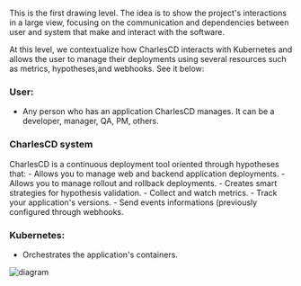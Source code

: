 This is the first drawing level. The idea is to show the project's interactions in a large view, focusing on the communication and dependencies between user and system that make and interact with the software.

At this level, we contextualize how CharlesCD interacts with Kubernetes and allows the user to manage their deployments using several resources such as metrics, hypotheses,and webhooks. 
See it below: 


### **User:** 
- Any person who has an application CharlesCD manages. It can be a developer, manager, QA, PM, others. 

### **CharlesCD system**
CharlesCD is a continuous deployment tool oriented through hypotheses that: 
    - Allows you to manage web and backend application deployments. 
    - Allows you to manage rollout and rollback deployments.
    - Creates smart strategies for hypothesis validation.
    - Collect and watch metrics. 
    - Track your application's versions. 
    - Send events informations (previously configured through webhooks. 

### **Kubernetes:** 
- Orchestrates the application's containers.

![diagram](c1.svg)
